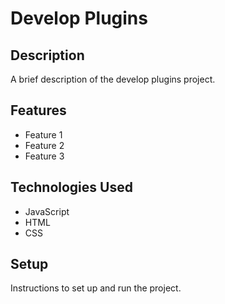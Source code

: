 # Develop Plugins

## Description

A brief description of the develop plugins project.

## Features

- Feature 1
- Feature 2
- Feature 3

## Technologies Used

- JavaScript
- HTML
- CSS

## Setup

Instructions to set up and run the project.
